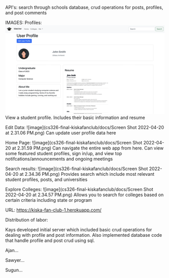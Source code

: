 API's: 
search through schools database, crud operations for posts, profiles, and post comments

IMAGES:
Profiles:
![image](https://github.com/TheSociologist/cs326-final-kiskafanclub/blob/main/docs/Screen%20Shot%202022-04-20%20at%202.27.17%20PM.png)
View a student profile. Includes their basic information and resume

Edit Data:
![image](cs326-final-kiskafanclub/docs/Screen Shot 2022-04-20 at 2.31.06 PM.png)
Can update user profile data here

Home Page:
![image](cs326-final-kiskafanclub/docs/Screen Shot 2022-04-20 at 2.31.59 PM.png)
Can navigate the entire web app from here. Can view some featured student profiles, sign in/up, and view top notifcations/announcements and ongoing meetings

Search results:
![image](cs326-final-kiskafanclub/docs/Screen Shot 2022-04-20 at 2.34.36 PM.png)
Provides search which include most relevant student profiles, posts, and universities

Explore Colleges:
![image](cs326-final-kiskafanclub/docs/Screen Shot 2022-04-20 at 2.34.57 PM.png)
Allows you to search for colleges based on certain criteria including state or program

URL: 
https://kiska-fan-club-1.herokuapp.com/

Distribution of labor:

Kays developed initial server which included basic crud operations for dealing with profile and post information. Also implemented database code that handle profile and post crud using sql.

Ajan...

Sawyer...

Sugun...

